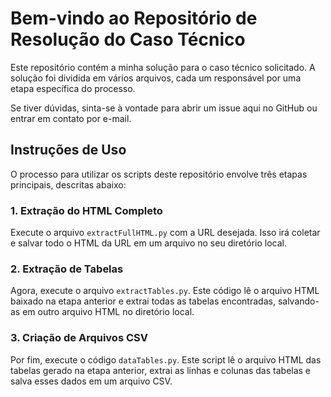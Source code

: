 # Bem-vindo ao Repositório de Resolução do Caso Técnico

Este repositório contém a minha solução para o caso técnico solicitado. A solução foi dividida em vários arquivos, cada um responsável por uma etapa específica do processo.

Se tiver dúvidas, sinta-se à vontade para abrir um issue aqui no GitHub ou entrar em contato por e-mail.

## Instruções de Uso

O processo para utilizar os scripts deste repositório envolve três etapas principais, descritas abaixo:

### 1. Extração do HTML Completo

Execute o arquivo `extractFullHTML.py` com a URL desejada. Isso irá coletar e salvar todo o HTML da URL em um arquivo no seu diretório local.


<python extractFullHTML.py>

 
### 2. Extração de Tabelas

Agora, execute o arquivo `extractTables.py`. Este código lê o arquivo HTML baixado na etapa anterior e extrai todas as tabelas encontradas, salvando-as em outro arquivo HTML no diretório local.


<python extractTables.py>


### 3. Criação de Arquivos CSV

Por fim, execute o código `dataTables.py`. Este script lê o arquivo HTML das tabelas gerado na etapa anterior, extrai as linhas e colunas das tabelas e salva esses dados em um arquivo CSV.

<python dataTables.py>




